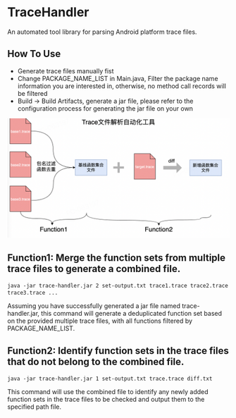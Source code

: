 # TraceHandler
An automated tool library for parsing Android platform trace files.

## How To Use
- Generate trace files manually fist
- Change PACKAGE_NAME_LIST in Main.java, Filter the package name information you are interested in, otherwise, no method call records will be filtered
- Build -> Build Artifacts, generate a jar file, please refer to the configuration process for generating the jar file on your own

![Image text](https://github.com/SEUCalvin/TraceHandler/blob/main/fun.jpg)


## Function1: Merge the function sets from multiple trace files to generate a combined file.
```
java -jar trace-handler.jar 2 set-output.txt trace1.trace trace2.trace trace3.trace ...
```
Assuming you have successfully generated a jar file named trace-handler.jar, this command will generate a deduplicated function set based on the provided multiple trace files, with all functions filtered by PACKAGE_NAME_LIST.


## Function2: Identify function sets in the trace files that do not belong to the combined file.
```
java -jar trace-handler.jar 1 set-output.txt trace.trace diff.txt
```
This command will use the combined file to identify any newly added function sets in the trace files to be checked and output them to the specified path file.

